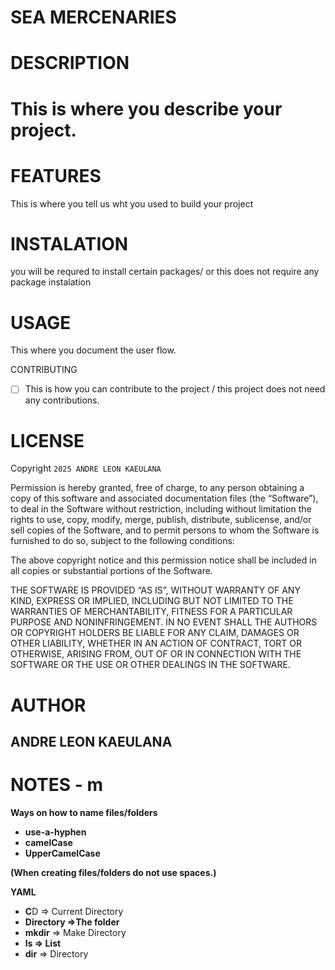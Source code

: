 # SEA MERCENARIES

# DESCRIPTION

# This is where you describe your project.

# FEATURES

This is where you tell us wht you used to build your project

# INSTALATION

you will be requred to install certain packages/ or this does not require any package instalation

# USAGE

This where you document the user flow.

CONTRIBUTING

* [ ] This is how you can contribute to the project / this project does not need any contributions.

# LICENSE

Copyright `2025 ANDRE LEON KAEULANA`

Permission is hereby granted, free of charge, to any person obtaining a copy of this software and associated documentation files (the “Software”), to deal in the Software without restriction, including without limitation the rights to use, copy, modify, merge, publish, distribute, sublicense, and/or sell copies of the Software, and to permit persons to whom the Software is furnished to do so, subject to the following conditions:

The above copyright notice and this permission notice shall be included in all copies or substantial portions of the Software.

THE SOFTWARE IS PROVIDED “AS IS”, WITHOUT WARRANTY OF ANY KIND, EXPRESS OR IMPLIED, INCLUDING BUT NOT LIMITED TO THE WARRANTIES OF MERCHANTABILITY, FITNESS FOR A PARTICULAR PURPOSE AND NONINFRINGEMENT. IN NO EVENT SHALL THE AUTHORS OR COPYRIGHT HOLDERS BE LIABLE FOR ANY CLAIM, DAMAGES OR OTHER LIABILITY, WHETHER IN AN ACTION OF CONTRACT, TORT OR OTHERWISE, ARISING FROM, OUT OF OR IN CONNECTION WITH THE SOFTWARE OR THE USE OR OTHER DEALINGS IN THE SOFTWARE.

# AUTHOR

## ANDRE LEON KAEULANA

# NOTES - m

**Ways on how to name files/folders**

* **use-a-hyphen**
* **camelCase**
* **UpperCamelCase**

**(When creating files/folders do not use spaces.)**

**YAML**

* **C**D => Current Directory
* **Directory =>The folder**
* **mkdir** => Make Directory
* **ls => List**
* **dir** => Directory
